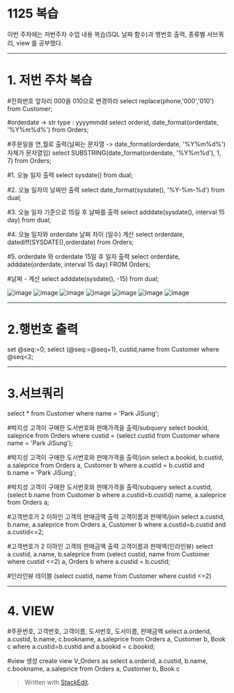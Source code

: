 # 1125 복습
이번 주차에는 저번주차 수업 내용 복습(SQL 날짜 함수)과 행번호 출력,  종류별 서브쿼리, view 를 공부했다.

---


# 1. 저번 주차 복습
#전화번호 앞자리 000을 010으로 변경하라
select replace(phone,'000','010')
from Customer;

#orderdate -> str type :  yyyymmdd
select orderid, date_format(orderdate, '%Y%m%d%')
from Orders;

#주문일을 연,월로 출력(날짜는 문자열 -> date_format(orderdate, '%Y%m%d%')자체가 문자열임)
select SUBSTRING(date_format(orderdate, '%Y%m%d'), 1, 7)
from Orders;

#1. 오늘 일자 출력
select sysdate()
from dual;

#2. 오늘 일자의 날짜만 출력
select date_format(sysdate(), '%Y-%m-%d')
from dual;

#3. 오늘 일자 기준으로 15일 후 날짜를 출력
select adddate(sysdate(), interval 15 day)
from dual;

#4. 오늘 일자와 orderdate 날짜 차이 (일수) 계산 
select orderdate, datediff(SYSDATE(),orderdate)
from Orders;

#5. orderdate 와 orderdate 15일 후 일자 출력 
select orderdate, adddate(orderdate, interval 15 day) 
FROM Orders;

#날짜 - 계산 
select adddate(sysdate(), -15) from dual;



![image](https://user-images.githubusercontent.com/114793024/204994128-1a00ef76-453d-46a2-8d86-e42262819ea0.png)
![image](https://user-images.githubusercontent.com/114793024/204994149-f06360e3-c6a4-4ce2-856e-a5c4e4d7128a.png)
![image](https://user-images.githubusercontent.com/114793024/204994169-392a26db-b960-4f98-9b02-cd064dced216.png)
![image](https://user-images.githubusercontent.com/114793024/204994200-a7a2e174-8093-48ce-969c-7bb23cfd0b07.png)
![image](https://user-images.githubusercontent.com/114793024/204994230-f1b8ad1e-afee-411b-9981-6d02fd593f39.png)
![image](https://user-images.githubusercontent.com/114793024/204994257-8632e7f7-3c73-4708-aab1-c9e2bf406ab2.png)
![image](https://user-images.githubusercontent.com/114793024/204994283-1907867b-1e08-4dc0-acd3-04664c5a01e8.png)

---

# 2.행번호 출력 
set @seq:=0;
select (@seq:=@seq+1), custid,name
from Customer
where @seq<2;

---

# 3.서브쿼리
select * from Customer
where name = 'Park JiSung';

#박지성 고객이 구매한 도서번호와 판매가격을 출력/subquery
select bookid, saleprice
from Orders
where custid = (select custid from Customer where name = 'Park JiSung');

#박지성 고객이 구매한 도서번호와 판매가격을 출력/join
select a.bookid, b.custid, a.saleprice
from Orders a, Customer b
where a.custid =  b.custid
and b.name = 'Park JiSung';

#박지성 고객이 구매한 도서번호와 판매가격을 출력/subquery
select a.custid, (select b.name from Customer b where a.custid=b.custid) name, a.saleprice
from Orders a;

#고객번호가 2 이하인 고객의 판매금액 출력  고객이름과 판매액/join
select a.custid, b.name, a.saleprice
from Orders a, Customer b
where a.custid=b.custid
and a.custid<=2;

#고객번호가 2 이하인 고객의 판매금액 출력  고객이름과 판매액(인라인뷰)
select a.custid, a.name, b.saleprice
from (select custid, name
from Customer
where custid <=2) a, Orders b
where a.custid = b.custid;

#인라인뷰 테이블 
(select custid, name
from Customer
where custid <=2)

---

# 4. VIEW
#주문번호, 고객번호, 고객이름, 도서번호, 도서이름, 판매금액
select a.orderid, a.custid, b.name, c.bookname, a.saleprice
from Orders a, Customer b, Book c
where a.custid=b.custid and a.bookid = c.bookid;

#view 생성 
create view V_Orders
as 
select a.orderid, a.custid, b.name, c.bookname, a.saleprice
from Orders a, Customer b, Book c


> Written with [StackEdit](https://stackedit.io/).
<!--stackedit_data:
eyJoaXN0b3J5IjpbOTA4ODQzMTg1LDgyMDAzMzA3NCw3MzA5OT
gxMTZdfQ==
-->